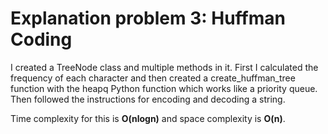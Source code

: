 # Explanation problem 3: Huffman Coding

I created a TreeNode class and multiple methods in it. 
First I calculated the frequency of each character and then created a create_huffman_tree function 
with the heapq Python function which works like a priority queue. 
Then followed the instructions for encoding and decoding a string.

Time complexity for this is **O(nlogn)** and space complexity is **O(n)**.